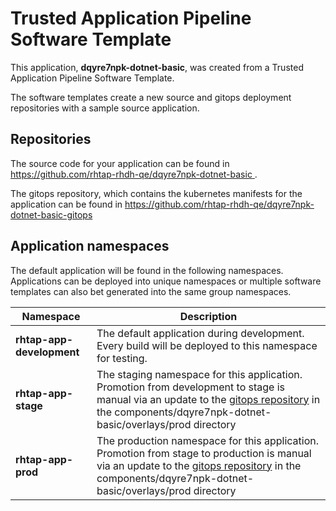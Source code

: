# Trusted Application Pipeline Software Template

This application, **dqyre7npk-dotnet-basic**, was created from a Trusted Application Pipeline Software Template.

The software templates create a new source and gitops deployment repositories with a sample source application. 

## Repositories

The source code for your application can be found in [https://github.com/rhtap-rhdh-qe/dqyre7npk-dotnet-basic ](https://github.com/rhtap-rhdh-qe/dqyre7npk-dotnet-basic ).
 
The gitops repository, which contains the kubernetes manifests for the application can be found in 
[https://github.com/rhtap-rhdh-qe/dqyre7npk-dotnet-basic-gitops ](https://github.com/rhtap-rhdh-qe/dqyre7npk-dotnet-basic-gitops ) 

## Application namespaces 

The default application will be found in the following namespaces. Applications can be deployed into unique namespaces or multiple software templates can also bet generated into the same group namespaces.  

|  Namespace   |  Description   |  
| -------- | -------- |   
| **rhtap-app-development** | The default application during development. Every build will be deployed to this namespace for testing. | 
| **rhtap-app-stage** | The staging namespace for this application. Promotion from development to stage is manual via an update to the [gitops repository](https://github.com/rhtap-rhdh-qe/dqyre7npk-dotnet-basic-gitops ) in the components/dqyre7npk-dotnet-basic/overlays/prod directory |  
| **rhtap-app-prod** | The production namespace for this application. Promotion from stage to production is manual via an update to the [gitops repository](https://github.com/rhtap-rhdh-qe/dqyre7npk-dotnet-basic-gitops ) in the components/dqyre7npk-dotnet-basic/overlays/prod directory | 